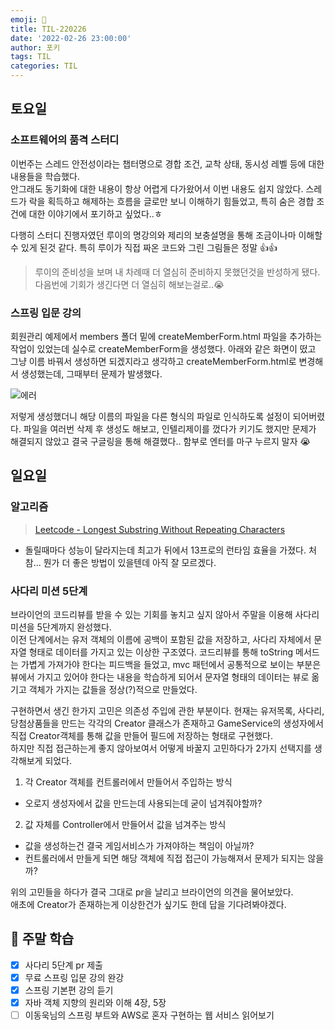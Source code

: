 ```yaml
---
emoji: 📝
title: TIL-220226
date: '2022-02-26 23:00:00'
author: 포키
tags: TIL
categories: TIL
---
```


## 토요일

### 소프트웨어의 품격 스터디

이번주는 스레드 안전성이라는 챕터명으로 경합 조건, 교착 상태, 동시성 레벨 등에 대한 내용들을 학습했다.  
안그래도 동기화에 대한 내용이 항상 어렵게 다가왔어서 이번 내용도 쉽지 않았다. 스레드가 락을 획득하고 해제하는 흐름을 글로만 보니 이해하기 힘들었고, 특히 숨은 경합 조건에 대한 이야기에서 포기하고 싶었다..ㅎ

다행히 스터디 진행자였던 루이의 명강의와 제리의 보충설명을 통해 조금이나마 이해할 수 있게 된것 같다. 특히 루이가 직접 짜온 코드와 그린 그림들은 정말 👍👍

> 루이의 준비성을 보며 내 차례때 더 열심히 준비하지 못했던것을 반성하게 됐다. 다음번에 기회가 생긴다면 더 열심히 해보는걸로..😭

### 스프링 입문 강의

회원관리 예제에서 members 폴더 밑에 createMemberForm.html 파일을 추가하는 작업이 있었는데 실수로 createMemberForm을 생성했다.
아래와 같은 화면이 떴고 그냥 이름 바꿔서 생성하면 되겠지라고 생각하고 createMemberForm.html로 변경해서 생성했는데, 그때부터 문제가 발생했다.

![에러](../../../../assets/images/til/springboot-error.png)

저렇게 생성했더니 해당 이름의 파일을 다른 형식의 파일로 인식하도록 설정이 되어버렸다.
파일을 여러번 삭제 후 생성도 해보고, 인텔리제이를 껐다가 키기도 했지만 문제가 해결되지 않았고 결국 구글링을 통해 해결했다..
함부로 엔터를 마구 누르지 말자 😭

## 일요일

### 알고리즘

> [Leetcode - Longest Substring Without Repeating Characters ](https://leetcode.com/explore/interview/card/top-interview-questions-medium/103/array-and-strings/779/)

- 돌릴때마다 성능이 달라지는데 최고가 뒤에서 13프로의 런타임 효율을 가졌다. 처참... 뭔가 더 좋은 방법이 있을텐데 아직 잘 모르겠다.

### 사다리 미션 5단계

브라이언의 코드리뷰를 받을 수 있는 기회를 놓치고 싶지 않아서 주말을 이용해 사다리 미션을 5단계까지 완성했다.  
이전 단계에서는 유저 객체의 이름에 공백이 포함된 값을 저장하고, 사다리 자체에서 문자열 형태로 데이터를 가지고 있는 이상한 구조였다. 코드리뷰를 통해 toString 메서드는 가볍게 가져가야 한다는 피드백을 들었고, mvc 패턴에서 공통적으로 보이는 부분은 뷰에서 가지고 있어야 한다는 내용을 학습하게 되어서 문자열 형태의 데이터는 뷰로 옮기고 객체가 가지는 값들을 정상(?)적으로 만들었다.

구현하면서 생긴 한가지 고민은 의존성 주입에 관한 부분이다. 현재는 유저목록, 사다리, 당첨상품들을 만드는 각각의 Creator 클래스가 존재하고 GameService의 생성자에서 직접 Creator객체를 통해 값을 만들어 필드에 저장하는 형태로 구현했다.  
하지만 직접 접근하는게 좋지 않아보여서 어떻게 바꿀지 고민하다가 2가지 선택지를 생각해보게 되었다.

1. 각 Creator 객체를 컨트롤러에서 만들어서 주입하는 방식

- 오로지 생성자에서 값을 만드는데 사용되는데 굳이 넘겨줘야할까?

2. 값 자체를 Controller에서 만들어서 값을 넘겨주는 방식

- 값을 생성하는건 결국 게임서비스가 가져야하는 책임이 아닐까?
- 컨트롤러에서 만들게 되면 해당 객체에 직접 접근이 가능해져서 문제가 되지는 않을까?

위의 고민들을 하다가 결국 그대로 pr을 날리고 브라이언의 의견을 물어보았다.  
애초에 Creator가 존재하는게 이상한건가 싶기도 한데 답을 기다려봐야겠다.

## 📜 주말 학습

- [x] 사다리 5단계 pr 제출
- [x] 무료 스프링 입문 강의 완강
- [x] 스프링 기본편 강의 듣기
- [x] 자바 객체 지향의 원리와 이해 4장, 5장
- [ ] 이동욱님의 스프링 부트와 AWS로 혼자 구현하는 웹 서비스 읽어보기
